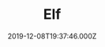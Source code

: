 ---
title: "Elf"
year: 2003
date: 2019-12-08T19:37:46.000Z
permalink: /almanac/movies/2019-12-08-elf/index.html
rating: 3
tmdbid: 10719
---